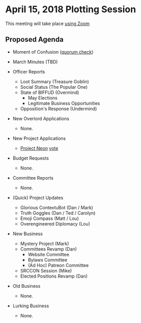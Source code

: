 # April 15, 2018 Plotting Session

This meeting will take place [using Zoom](https://zoom.us/j/5075726827)

## Proposed Agenda

- Moment of Confusion ([quorum check](https://doodle.com/poll/ai74n3nz3k468ds9))

- March Minutes (TBD)

- Officer Reports
    + Loot Summary (Treasure Goblin)
    + Social Status (The Popular One)
    + State of BIFFUD (Overmind)
        * May Elections
        * Legitimate Business Opportunities
    + Opposition's Response (Undermind)

- New Overlord Applications
    + None.

- New Project Applications
    + [Project Neon](https://github.com/BadIdeaFactory/corporate/issues/65) [vote](https://doodle.com/poll/np7pk3rdte4ssc5b)

- Budget Requests
    + None.

- Committee Reports
    + None.

- (Quick) Project Updates
    + Glorious ContextuBot (Dan / Mark)
    + Truth Goggles (Dan / Ted / Carolyn)
    + Emoji Compass (Matt / Lou)
    + Overengineered Diplomacy (Lou)

- New Business
    + Mystery Project (Mark)
    + Committees Revamp (Dan)
        * Website Committee
        * Bylaws Committee
        * (Ad Hoc) Patreon Committee
    + SRCCON Session (Mike)
    + Elected Positions Revamp (Dan)

- Old Business
    + None.

- Lurking Business
    + None.
